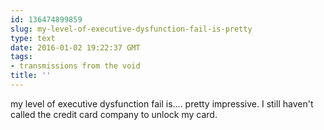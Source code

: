 ```yaml
---
id: 136474899859
slug: my-level-of-executive-dysfunction-fail-is-pretty
type: text
date: 2016-01-02 19:22:37 GMT
tags:
- transmissions from the void
title: ''
---
```

my level of executive dysfunction fail is.... pretty impressive. I still haven't called the credit card company to unlock my card.